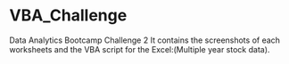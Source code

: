 # VBA_Challenge
Data Analytics Bootcamp Challenge 2 
It contains the screenshots of each worksheets and the VBA script for the Excel:(Multiple year stock data). 

